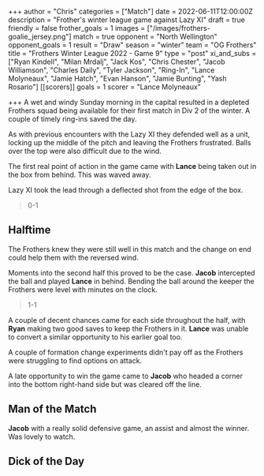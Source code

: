 +++
author = "Chris"
categories = ["Match"]
date = 2022-06-11T12:00:00Z
description = "Frother's winter league game against Lazy XI"
draft = true
friendly = false
frother_goals = 1
images = ["/images/frothers-goalie_jersey.png"]
match = true
opponent = "North Wellington"
opponent_goals = 1
result = "Draw"
season = "winter"
team = "OG Frothers"
title = "Frothers Winter League 2022 - Game 9"
type = "post"
xi_and_subs = ["Ryan Kindell", "Milan Mrdalj", "Jack Kos", "Chris Chester", "Jacob Williamson", "Charles Daily", "Tyler Jackson", "Ring-In", "Lance Molyneaux", "Jamie Hatch", "Evan Hanson", "Jamie Bunting", "Yash Rosario"]
[[scorers]]
goals = 1
scorer = "Lance Molyneaux"

+++
A wet and windy Sunday morning in the capital resulted in a depleted Frothers squad being available for their first match in Div 2 of the winter. A couple of timely ring-ins saved the day.

As with previous encounters with the Lazy XI they defended well as a unit, locking up the middle of the pitch and leaving the Frothers frustrated. Balls over the top were also difficult due to the wind.

The first real point of action in the game came with **Lance** being taken out in the box from behind. This was waved away.

Lazy XI took the lead through a deflected shot from the edge of the box.

> 0-1

## Halftime

The Frothers knew they were still well in this match and the change on end could help them with the reversed wind.

Moments into the second half this proved to be the case. **Jacob** intercepted the ball and played **Lance** in behind. Bending the ball around the keeper the Frothers were level with minutes on the clock.

> 1-1

A couple of decent chances came for each side throughout the half, with **Ryan** making two good saves to keep the Frothers in it. **Lance** was unable to convert a similar opportunity to his earlier goal too.

A couple of formation change experiments didn't pay off as the Frothers were struggling to find options on attack.

A late opportunity to win the game came to **Jacob** who headed a corner into the bottom right-hand side but was cleared off the line.

## Man of the Match

**Jacob** with a really solid defensive game, an assist and almost the winner. Was lovely to watch.

## Dick of the Day